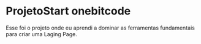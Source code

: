 # ProjetoStart onebitcode

Esse foi o projeto onde eu aprendi a dominar as ferramentas fundamentais para criar uma Laging Page.
